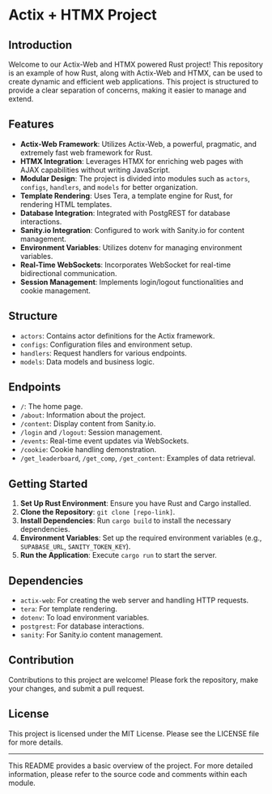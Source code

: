 # Actix + HTMX Project

## Introduction

Welcome to our Actix-Web and HTMX powered Rust project! This repository is an example of how Rust, along with Actix-Web and HTMX, can be used to create dynamic and efficient web applications. This project is structured to provide a clear separation of concerns, making it easier to manage and extend.

## Features

- **Actix-Web Framework**: Utilizes Actix-Web, a powerful, pragmatic, and extremely fast web framework for Rust.
- **HTMX Integration**: Leverages HTMX for enriching web pages with AJAX capabilities without writing JavaScript.
- **Modular Design**: The project is divided into modules such as `actors`, `configs`, `handlers`, and `models` for better organization.
- **Template Rendering**: Uses Tera, a template engine for Rust, for rendering HTML templates.
- **Database Integration**: Integrated with PostgREST for database interactions.
- **Sanity.io Integration**: Configured to work with Sanity.io for content management.
- **Environment Variables**: Utilizes dotenv for managing environment variables.
- **Real-Time WebSockets**: Incorporates WebSocket for real-time bidirectional communication.
- **Session Management**: Implements login/logout functionalities and cookie management.

## Structure

- `actors`: Contains actor definitions for the Actix framework.
- `configs`: Configuration files and environment setup.
- `handlers`: Request handlers for various endpoints.
- `models`: Data models and business logic.

## Endpoints

- `/`: The home page.
- `/about`: Information about the project.
- `/content`: Display content from Sanity.io.
- `/login` and `/logout`: Session management.
- `/events`: Real-time event updates via WebSockets.
- `/cookie`: Cookie handling demonstration.
- `/get_leaderboard`, `/get_comp`, `/get_content`: Examples of data retrieval.

## Getting Started

1. **Set Up Rust Environment**: Ensure you have Rust and Cargo installed.
2. **Clone the Repository**: `git clone [repo-link]`.
3. **Install Dependencies**: Run `cargo build` to install the necessary dependencies.
4. **Environment Variables**: Set up the required environment variables (e.g., `SUPABASE_URL`, `SANITY_TOKEN_KEY`).
5. **Run the Application**: Execute `cargo run` to start the server.

## Dependencies

- `actix-web`: For creating the web server and handling HTTP requests.
- `tera`: For template rendering.
- `dotenv`: To load environment variables.
- `postgrest`: For database interactions.
- `sanity`: For Sanity.io content management.

## Contribution

Contributions to this project are welcome! Please fork the repository, make your changes, and submit a pull request.

## License

This project is licensed under the MIT License. Please see the LICENSE file for more details.

---

This README provides a basic overview of the project. For more detailed information, please refer to the source code and comments within each module.
